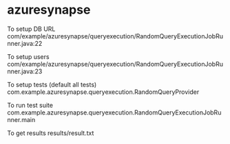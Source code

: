 # azuresynapse

To setup DB URL
com/example/azuresynapse/queryexecution/RandomQueryExecutionJobRunner.java:22

To setup users
com/example/azuresynapse/queryexecution/RandomQueryExecutionJobRunner.java:23

To setup tests (default all tests)
com.example.azuresynapse.queryexecution.RandomQueryProvider

To run test suite
com.example.azuresynapse.queryexecution.RandomQueryExecutionJobRunner.main

To get results
results/result.txt




 
